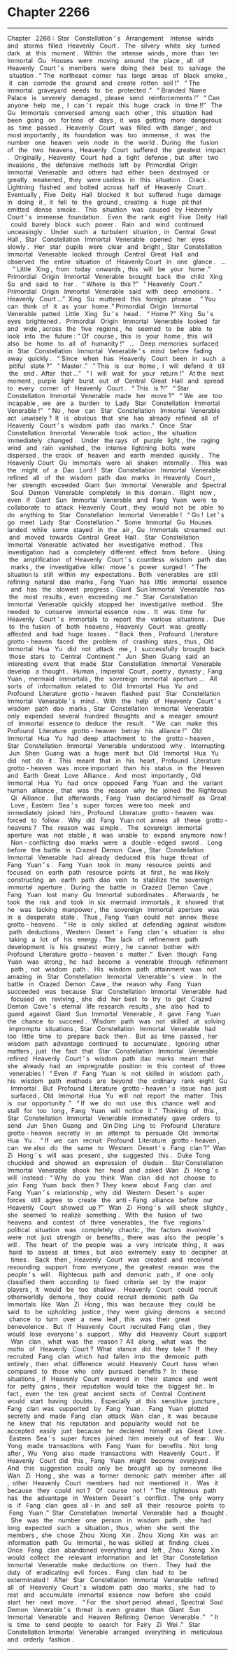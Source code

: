 
# Chapter 2266


---

Chapter ‌ ‌ 2266 :‌ ‌ Star ‌ ‌ Constellation ’ s ‌ ‌ Arrangement ‌ ‌
‌
Intense ‌ ‌ winds ‌ ‌ and ‌ ‌ storms ‌ ‌ filled ‌ ‌ Heavenly ‌ ‌ Court .‌ ‌
‌
The ‌ ‌ silvery ‌ ‌ white ‌ ‌ sky ‌ ‌ turned ‌ ‌ dark ‌ ‌ at ‌ ‌ this ‌ ‌ moment .‌ ‌
‌
Within ‌ ‌ the ‌ ‌ intense ‌ ‌ winds ,‌ ‌ more ‌ ‌ than ‌ ‌ ten ‌ ‌ Immortal ‌ ‌ Gu ‌ ‌ Houses ‌ ‌ were ‌ ‌ moving ‌ ‌ around ‌ ‌ the ‌ ‌ place ,‌ ‌ all ‌ ‌
of ‌ ‌ Heavenly ‌ ‌ Court ’ s ‌ ‌ members ‌ ‌ were ‌ ‌ doing ‌ ‌ their ‌ ‌ best ‌ ‌ to ‌ ‌ salvage ‌ ‌ the ‌ ‌ situation .‌ ‌
‌
“ The ‌ ‌ northeast ‌ ‌ corner ‌ ‌ has ‌ ‌ large ‌ ‌ areas ‌ ‌ of ‌ ‌ black ‌ ‌ smoke ,‌ ‌ it ‌ ‌ can ‌ ‌ corrode ‌ ‌ the ‌ ‌ ground ‌ ‌ and ‌ ‌ create ‌ ‌
rotten ‌ ‌ soil !”‌ ‌
‌
“ The ‌ ‌ immortal ‌ ‌ graveyard ‌ ‌ needs ‌ ‌ to ‌ ‌ be ‌ ‌ protected .”‌ ‌
‌
“ Branded ‌ ‌ Name ‌ ‌ Palace ‌ ‌ is ‌ ‌ severely ‌ ‌ damaged ,‌ ‌ please ‌ ‌ send ‌ ‌ reinforcements !”‌ ‌
‌
“ Can ‌ ‌ anyone ‌ ‌ help ‌ ‌ me ,‌ ‌ I ‌ ‌ can ’ t ‌ ‌ repair ‌ ‌ this ‌ ‌ huge ‌ ‌ crack ‌ ‌ in ‌ ‌ time !!”‌ ‌
‌
The ‌ ‌ Gu ‌ ‌ Immortals ‌ ‌ conversed ‌ ‌ among ‌ ‌ each ‌ ‌ other ,‌ ‌ this ‌ ‌ situation ‌ ‌ had ‌ ‌ been ‌ ‌ going ‌ ‌ on ‌ ‌ for ‌ ‌ tens ‌ ‌ of ‌ ‌
days ,‌ ‌ it ‌ ‌ was ‌ ‌ getting ‌ ‌ more ‌ ‌ dangerous ‌ ‌ as ‌ ‌ time ‌ ‌ passed .‌ ‌
‌
Heavenly ‌ ‌ Court ‌ ‌ was ‌ ‌ filled ‌ ‌ with ‌ ‌ danger ,‌ ‌ and ‌ ‌ most ‌ ‌ importantly ,‌ ‌ its ‌ ‌ foundation ‌ ‌ was ‌ ‌ too ‌ ‌ immense ,‌ ‌ it ‌ ‌
was ‌ ‌ the ‌ ‌ number ‌ ‌ one ‌ ‌ heaven ‌ ‌ vein ‌ ‌ node ‌ ‌ in ‌ ‌ the ‌ ‌ world .‌ ‌ During ‌ ‌ the ‌ ‌ fusion ‌ ‌ of ‌ ‌ the ‌ ‌ two ‌ ‌ heavens ,‌ ‌
Heavenly ‌ ‌ Court ‌ ‌ suffered ‌ ‌ the ‌ ‌ greatest ‌ ‌ impact .‌ ‌
‌
Originally ,‌ ‌ Heavenly ‌ ‌ Court ‌ ‌ had ‌ ‌ a ‌ ‌ tight ‌ ‌ defense ,‌ ‌ but ‌ ‌ after ‌ ‌ two ‌ ‌ invasions ,‌ ‌ the ‌ ‌ defensive ‌ ‌ methods ‌ ‌
left ‌ ‌ by ‌ ‌ Primordial ‌ ‌ Origin ‌ ‌ Immortal ‌ ‌ Venerable ‌ ‌ and ‌ ‌ others ‌ ‌ had ‌ ‌ either ‌ ‌ been ‌ ‌ destroyed ‌ ‌ or ‌ ‌ greatly ‌ ‌
weakened ,‌ ‌ they ‌ ‌ were ‌ ‌ useless ‌ ‌ in ‌ ‌ this ‌ ‌ situation .‌ ‌
‌
Crack .‌ ‌
‌
Lightning ‌ ‌ flashed ‌ ‌ and ‌ ‌ bolted ‌ ‌ across ‌ ‌ half ‌ ‌ of ‌ ‌ Heavenly ‌ ‌ Court .‌ ‌
‌
Eventually ,‌ ‌ Five ‌ ‌ Deity ‌ ‌ Hall ‌ ‌ blocked ‌ ‌ it ‌ ‌ but ‌ ‌ suffered ‌ ‌ huge ‌ ‌ damage ‌ ‌ in ‌ ‌ doing ‌ ‌ it ,‌ ‌ it ‌ ‌ fell ‌ ‌ to ‌ ‌ the ‌ ‌ ground ,‌ ‌
creating ‌ ‌ a ‌ ‌ huge ‌ ‌ pit ‌ ‌ that ‌ ‌ emitted ‌ ‌ dense ‌ ‌ smoke .‌ ‌
‌
This ‌ ‌ situation ‌ ‌ was ‌ ‌ caused ‌ ‌ by ‌ ‌ Heavenly ‌ ‌ Court ’ s ‌ ‌ immense ‌ ‌ foundation .‌ ‌
‌
Even ‌ ‌ the ‌ ‌ rank ‌ ‌ eight ‌ ‌ Five ‌ ‌ Deity ‌ ‌ Hall ‌ ‌ could ‌ ‌ barely ‌ ‌ block ‌ ‌ such ‌ ‌ power .‌ ‌
‌
Rain ‌ ‌ and ‌ ‌ wind ‌ ‌ continued ‌ ‌ unceasingly .‌ ‌
‌
Under ‌ ‌ such ‌ ‌ a ‌ ‌ turbulent ‌ ‌ situation ,‌ ‌ in ‌ ‌ Central ‌ ‌ Great ‌ ‌ Hall ,‌ ‌ Star ‌ ‌ Constellation ‌ ‌ Immortal ‌ ‌ Venerable ‌ ‌
opened ‌ ‌ her ‌ ‌ eyes ‌ ‌ slowly .‌ ‌
‌
Her ‌ ‌ star ‌ ‌ pupils ‌ ‌ were ‌ ‌ clear ‌ ‌ and ‌ ‌ bright ,‌ ‌ Star ‌ ‌ Constellation ‌ ‌ Immortal ‌ ‌ Venerable ‌ ‌ looked ‌ ‌ through ‌ ‌
Central ‌ ‌ Great ‌ ‌ Hall ‌ ‌ and ‌ ‌ observed ‌ ‌ the ‌ ‌ entire ‌ ‌ situation ‌ ‌ of ‌ ‌ Heavenly ‌ ‌ Court ‌ ‌ in ‌ ‌ one ‌ ‌ glance .‌ ‌
‌
…‌ ‌
‌
‌
“ Little ‌ ‌ Xing ,‌ ‌ from ‌ ‌ today ‌ ‌ onwards ,‌ ‌ this ‌ ‌ will ‌ ‌ be ‌ ‌ your ‌ ‌ home .”‌ ‌ Primordial ‌ ‌ Origin ‌ ‌ Immortal ‌ ‌ Venerable ‌ ‌
brought ‌ ‌ back ‌ ‌ the ‌ ‌ child ‌ ‌ Xing ‌ ‌ Su ‌ ‌ and ‌ ‌ said ‌ ‌ to ‌ ‌ her .‌ ‌
‌
“ Where ‌ ‌ is ‌ ‌ this ?”‌ ‌
‌
“ Heavenly ‌ ‌ Court .”‌ ‌ Primordial ‌ ‌ Origin ‌ ‌ Immortal ‌ ‌ Venerable ‌ ‌ said ‌ ‌ with ‌ ‌ deep ‌ ‌ emotions .‌ ‌
‌
“ Heavenly ‌ ‌ Court …”‌ ‌ Xing ‌ ‌ Su ‌ ‌ muttered ‌ ‌ this ‌ ‌ foreign ‌ ‌ phrase .‌ ‌
‌
“ You ‌ ‌ can ‌ ‌ think ‌ ‌ of ‌ ‌ it ‌ ‌ as ‌ ‌ your ‌ ‌ home .”‌ ‌ Primordial ‌ ‌ Origin ‌ ‌ Immortal ‌ ‌ Venerable ‌ ‌ patted ‌ ‌ Little ‌ ‌ Xing ‌ ‌ Su ’ s ‌ ‌
head .‌ ‌
‌
“ Home ?”‌ ‌ Xing ‌ ‌ Su ’ s ‌ ‌ eyes ‌ ‌ brightened .‌ ‌
‌
Primordial ‌ ‌ Origin ‌ ‌ Immortal ‌ ‌ Venerable ‌ ‌ looked ‌ ‌ far ‌ ‌ and ‌ ‌ wide ,‌ ‌ across ‌ ‌ the ‌ ‌ five ‌ ‌ regions ,‌ ‌ he ‌ ‌ seemed ‌ ‌ to ‌ ‌
be ‌ ‌ able ‌ ‌ to ‌ ‌ look ‌ ‌ into ‌ ‌ the ‌ ‌ future :‌ ‌” Of ‌ ‌ course ,‌ ‌ this ‌ ‌ is ‌ ‌ your ‌ ‌ home ,‌ ‌ this ‌ ‌ will ‌ ‌ also ‌ ‌ be ‌ ‌ home ‌ ‌ to ‌ ‌ all ‌ ‌ of ‌ ‌
humanity !”‌ ‌
‌
…‌ ‌
‌
Deep ‌ ‌ memories ‌ ‌ surfaced ‌ ‌ in ‌ ‌ Star ‌ ‌ Constellation ‌ ‌ Immortal ‌ ‌ Venerable ’ s ‌ ‌ mind ‌ ‌ before ‌ ‌ fading ‌ ‌ away ‌ ‌
quickly .‌ ‌
‌
“ Since ‌ ‌ when ‌ ‌ has ‌ ‌ Heavenly ‌ ‌ Court ‌ ‌ been ‌ ‌ in ‌ ‌ such ‌ ‌ a ‌ ‌ pitiful ‌ ‌ state ?”‌ ‌
‌
“ Master .”‌ ‌
‌
“ This ‌ ‌ is ‌ ‌ our ‌ ‌ home ,‌ ‌ I ‌ ‌ will ‌ ‌ defend ‌ ‌ it ‌ ‌ till ‌ ‌ the ‌ ‌ end .‌ ‌ After ‌ ‌ that …”‌ ‌
‌
“ I ‌ ‌ will ‌ ‌ wait ‌ ‌ for ‌ ‌ your ‌ ‌ return !”‌ ‌
‌
At ‌ ‌ the ‌ ‌ next ‌ ‌ moment ,‌ ‌ purple ‌ ‌ light ‌ ‌ burst ‌ ‌ out ‌ ‌ of ‌ ‌ Central ‌ ‌ Great ‌ ‌ Hall ‌ ‌ and ‌ ‌ spread ‌ ‌ to ‌ ‌ every ‌ ‌ corner ‌ ‌ of ‌ ‌
Heavenly ‌ ‌ Court .‌ ‌
‌
“ This ‌ ‌ is ?!”‌ ‌
‌
“ Star ‌ ‌ Constellation ‌ ‌ Immortal ‌ ‌ Venerable ‌ ‌ made ‌ ‌ her ‌ ‌ move ?”‌ ‌
‌
“ We ‌ ‌ are ‌ ‌ too ‌ ‌ incapable ,‌ ‌ we ‌ ‌ are ‌ ‌ a ‌ ‌ burden ‌ ‌ to ‌ ‌ Lady ‌ ‌ Star ‌ ‌ Constellation ‌ ‌ Immortal ‌ ‌ Venerable !”‌ ‌
‌
“ No ,‌ ‌ how ‌ ‌ can ‌ ‌ Star ‌ ‌ Constellation ‌ ‌ Immortal ‌ ‌ Venerable ‌ ‌ act ‌ ‌ unwisely ?‌ ‌ It ‌ ‌ is ‌ ‌ obvious ‌ ‌ that ‌ ‌ she ‌ ‌ has ‌ ‌
already ‌ ‌ refined ‌ ‌ all ‌ ‌ of ‌ ‌ Heavenly ‌ ‌ Court ’ s ‌ ‌ wisdom ‌ ‌ path ‌ ‌ dao ‌ ‌ marks .”‌ ‌
‌
Once ‌ ‌ Star ‌ ‌ Constellation ‌ ‌ Immortal ‌ ‌ Venerable ‌ ‌ took ‌ ‌ action ,‌ ‌ the ‌ ‌ situation ‌ ‌ immediately ‌ ‌ changed .‌ ‌
‌
Under ‌ ‌ the ‌ ‌ rays ‌ ‌ of ‌ ‌ purple ‌ ‌ light ,‌ ‌ the ‌ ‌ raging ‌ ‌ wind ‌ ‌ and ‌ ‌ rain ‌ ‌ vanished ,‌ ‌ the ‌ ‌ intense ‌ ‌ lightning ‌ ‌ bolts ‌ ‌
were ‌ ‌ dispersed ,‌ ‌ the ‌ ‌ crack ‌ ‌ of ‌ ‌ heaven ‌ ‌ and ‌ ‌ earth ‌ ‌ mended ‌ ‌ quickly .‌ ‌
‌
The ‌ ‌ Heavenly ‌ ‌ Court ‌ ‌ Gu ‌ ‌ Immortals ‌ ‌ were ‌ ‌ all ‌ ‌ shaken ‌ ‌ internally .‌ ‌
‌
This ‌ ‌ was ‌ ‌ the ‌ ‌ might ‌ ‌ of ‌ ‌ a ‌ ‌ Dao ‌ ‌ Lord !‌ ‌
‌
Star ‌ ‌ Constellation ‌ ‌ Immortal ‌ ‌ Venerable ‌ ‌ refined ‌ ‌ all ‌ ‌ of ‌ ‌ the ‌ ‌ wisdom ‌ ‌ path ‌ ‌ dao ‌ ‌ marks ‌ ‌ in ‌ ‌ Heavenly ‌ ‌
Court ,‌ ‌ her ‌ ‌ strength ‌ ‌ exceeded ‌ ‌ Giant ‌ ‌ Sun ‌ ‌ Immortal ‌ ‌ Venerable ‌ ‌ and ‌ ‌ Spectral ‌ ‌ Soul ‌ ‌ Demon ‌ ‌
Venerable ‌ ‌ completely ‌ ‌ in ‌ ‌ this ‌ ‌ domain .‌ ‌
‌
Right ‌ ‌ now ,‌ ‌ even ‌ ‌ if ‌ ‌ Giant ‌ ‌ Sun ‌ ‌ Immortal ‌ ‌ Venerable ‌ ‌ and ‌ ‌ Fang ‌ ‌ Yuan ‌ ‌ were ‌ ‌ to ‌ ‌ collaborate ‌ ‌ to ‌ ‌ attack ‌ ‌
Heavenly ‌ ‌ Court ,‌ ‌ they ‌ ‌ would ‌ ‌ not ‌ ‌ be ‌ ‌ able ‌ ‌ to ‌ ‌ do ‌ ‌ anything ‌ ‌ to ‌ ‌ Star ‌ ‌ Constellation ‌ ‌ Immortal ‌ ‌ Venerable !‌ ‌
‌
“ Go !‌ ‌ Let ’ s ‌ ‌ go ‌ ‌ meet ‌ ‌ Lady ‌ ‌ Star ‌ ‌ Constellation .”‌ ‌
‌
Some ‌ ‌ Immortal ‌ ‌ Gu ‌ ‌ Houses ‌ ‌ landed ‌ ‌ while ‌ ‌ some ‌ ‌ stayed ‌ ‌ in ‌ ‌ the ‌ ‌ air ,‌ ‌ Gu ‌ ‌ Immortals ‌ ‌ streamed ‌ ‌ out ‌ ‌ and ‌ ‌
moved ‌ ‌ towards ‌ ‌ Central ‌ ‌ Great ‌ ‌ Hall .‌ ‌
‌
Star ‌ ‌ Constellation ‌ ‌ Immortal ‌ ‌ Venerable ‌ ‌ activated ‌ ‌ her ‌ ‌ investigative ‌ ‌ method .‌ ‌
‌
This ‌ ‌ investigation ‌ ‌ had ‌ ‌ a ‌ ‌ completely ‌ ‌ different ‌ ‌ effect ‌ ‌ from ‌ ‌ before .‌ ‌
‌
Using ‌ ‌ the ‌ ‌ amplification ‌ ‌ of ‌ ‌ Heavenly ‌ ‌ Court ’ s ‌ ‌ countless ‌ ‌ wisdom ‌ ‌ path ‌ ‌ dao ‌ ‌ marks ,‌ ‌ the ‌ ‌ investigative ‌ ‌
killer ‌ ‌ move ’ s ‌ ‌ power ‌ ‌ surged !‌ ‌
‌
“ The ‌ ‌ situation ‌ ‌ is ‌ ‌ still ‌ ‌ within ‌ ‌ my ‌ ‌ expectations .‌ ‌ Both ‌ ‌ venerables ‌ ‌ are ‌ ‌ still ‌ ‌ refining ‌ ‌ natural ‌ ‌ dao ‌ ‌ marks ,‌ ‌
Fang ‌ ‌ Yuan ‌ ‌ has ‌ ‌ little ‌ ‌ immortal ‌ ‌ essence ‌ ‌ and ‌ ‌ has ‌ ‌ the ‌ ‌ slowest ‌ ‌ progress .‌ ‌ Giant ‌ ‌ Sun ‌ ‌ Immortal ‌ ‌
Venerable ‌ ‌ has ‌ ‌ the ‌ ‌ most ‌ ‌ results ,‌ ‌ even ‌ ‌ exceeding ‌ ‌ me .”‌ ‌
‌
Star ‌ ‌ Constellation ‌ ‌ Immortal ‌ ‌ Venerable ‌ ‌ quickly ‌ ‌ stopped ‌ ‌ her ‌ ‌ investigative ‌ ‌ method .‌ ‌
‌
She ‌ ‌ needed ‌ ‌ to ‌ ‌ conserve ‌ ‌ immortal ‌ ‌ essence ‌ ‌ now .‌ ‌
‌
It ‌ ‌ was ‌ ‌ time ‌ ‌ for ‌ ‌ Heavenly ‌ ‌ Court ’ s ‌ ‌ immortals ‌ ‌ to ‌ ‌ report ‌ ‌ the ‌ ‌ various ‌ ‌ situations .‌ ‌
‌
Due ‌ ‌ to ‌ ‌ the ‌ ‌ fusion ‌ ‌ of ‌ ‌ both ‌ ‌ heavens ,‌ ‌ Heavenly ‌ ‌ Court ‌ ‌ was ‌ ‌ greatly ‌ ‌ affected ‌ ‌ and ‌ ‌ had ‌ ‌ huge ‌ ‌ losses .‌ ‌
‌
“ Back ‌ ‌ then ,‌ ‌ Profound ‌ ‌ Literature ‌ ‌ grotto - heaven ‌ ‌ faced ‌ ‌ the ‌ ‌ problem ‌ ‌ of ‌ ‌ crashing ‌ ‌ stars ,‌ ‌ thus ,‌ ‌ Old ‌ ‌
Immortal ‌ ‌ Hua ‌ ‌ Yu ‌ ‌ did ‌ ‌ not ‌ ‌ attack ‌ ‌ me ,‌ ‌ I ‌ ‌ successfully ‌ ‌ brought ‌ ‌ back ‌ ‌ those ‌ ‌ stars ‌ ‌ to ‌ ‌ Central ‌ ‌
Continent .”‌ ‌
‌
Jun ‌ ‌ Shen ‌ ‌ Guang ‌ ‌ said ‌ ‌ an ‌ ‌ interesting ‌ ‌ event ‌ ‌ that ‌ ‌ made ‌ ‌ Star ‌ ‌ Constellation ‌ ‌ Immortal ‌ ‌ Venerable ‌ ‌
develop ‌ ‌ a ‌ ‌ thought .‌ ‌
‌
Human ,‌ ‌ Imperial ‌ ‌ Court ,‌ ‌ poetry ,‌ ‌ dynasty ,‌ ‌ Fang ‌ ‌ Yuan ,‌ ‌ mermaid ‌ ‌ immortals ,‌ ‌ the ‌ ‌ sovereign ‌ ‌ immortal ‌ ‌
aperture …‌ ‌
‌
All ‌ ‌ sorts ‌ ‌ of ‌ ‌ information ‌ ‌ related ‌ ‌ to ‌ ‌ Old ‌ ‌ Immortal ‌ ‌ Hua ‌ ‌ Yu ‌ ‌ and ‌ ‌ Profound ‌ ‌ Literature ‌ ‌ grotto - heaven ‌ ‌
flashed ‌ ‌ past ‌ ‌ Star ‌ ‌ Constellation ‌ ‌ Immortal ‌ ‌ Venerable ’ s ‌ ‌ mind .‌ ‌
‌
With ‌ ‌ the ‌ ‌ help ‌ ‌ of ‌ ‌ Heavenly ‌ ‌ Court ’ s ‌ ‌ wisdom ‌ ‌ path ‌ ‌ dao ‌ ‌ marks ,‌ ‌ Star ‌ ‌ Constellation ‌ ‌ Immortal ‌ ‌
Venerable ‌ ‌ only ‌ ‌ expended ‌ ‌ several ‌ ‌ hundred ‌ ‌ thoughts ‌ ‌ and ‌ ‌ a ‌ ‌ meager ‌ ‌ amount ‌ ‌ of ‌ ‌ immortal ‌ ‌ essence ‌ ‌
to ‌ ‌ deduce ‌ ‌ the ‌ ‌ result .‌ ‌
‌
“ We ‌ ‌ can ‌ ‌ make ‌ ‌ this ‌ ‌ Profound ‌ ‌ Literature ‌ ‌ grotto - heaven ‌ ‌ betray ‌ ‌ his ‌ ‌ alliance !”‌ ‌
‌
Old ‌ ‌ Immortal ‌ ‌ Hua ‌ ‌ Yu ‌ ‌ had ‌ ‌ deep ‌ ‌ attachment ‌ ‌ to ‌ ‌ the ‌ ‌ grotto - heaven ,‌ ‌ Star ‌ ‌ Constellation ‌ ‌ Immortal ‌ ‌
Venerable ‌ ‌ understood ‌ ‌ why .‌ ‌
‌
Interrupting ‌ ‌ Jun ‌ ‌ Shen ‌ ‌ Guang ‌ ‌ was ‌ ‌ a ‌ ‌ huge ‌ ‌ merit ‌ ‌ but ‌ ‌ Old ‌ ‌ Immortal ‌ ‌ Hua ‌ ‌ Yu ‌ ‌ did ‌ ‌ not ‌ ‌ do ‌ ‌ it .‌ ‌ This ‌ ‌
meant ‌ ‌ that ‌ ‌ in ‌ ‌ his ‌ ‌ heart ,‌ ‌ Profound ‌ ‌ Literature ‌ ‌ grotto - heaven ‌ ‌ was ‌ ‌ more ‌ ‌ important ‌ ‌ than ‌ ‌ his ‌ ‌ status ‌ ‌ in ‌ ‌
the ‌ ‌ Heaven ‌ ‌ and ‌ ‌ Earth ‌ ‌ Great ‌ ‌ Love ‌ ‌ Alliance .‌ ‌
‌
And ‌ ‌ most ‌ ‌ importantly ,‌ ‌ Old ‌ ‌ Immortal ‌ ‌ Hua ‌ ‌ Yu ‌ ‌ had ‌ ‌ once ‌ ‌ opposed ‌ ‌ Fang ‌ ‌ Yuan ‌ ‌ and ‌ ‌ the ‌ ‌ variant ‌ ‌
human ‌ ‌ alliance ,‌ ‌ that ‌ ‌ was ‌ ‌ the ‌ ‌ reason ‌ ‌ why ‌ ‌ he ‌ ‌ joined ‌ ‌ the ‌ ‌ Righteous ‌ ‌ Qi ‌ ‌ Alliance .‌ ‌
‌
But ‌ ‌ afterwards ,‌ ‌ Fang ‌ ‌ Yuan ‌ ‌ declared ‌ ‌ himself ‌ ‌ as ‌ ‌ Great ‌ ‌ Love ,‌ ‌ Eastern ‌ ‌ Sea ’ s ‌ ‌ super ‌ ‌ forces ‌ ‌ were ‌ ‌
too ‌ ‌ meek ‌ ‌ and ‌ ‌ immediately ‌ ‌ joined ‌ ‌ him ,‌ ‌ Profound ‌ ‌ Literature ‌ ‌ grotto - heaven ‌ ‌ was ‌ ‌ forced ‌ ‌ to ‌ ‌ follow .‌ ‌
‌
Why ‌ ‌ did ‌ ‌ Fang ‌ ‌ Yuan ‌ ‌ not ‌ ‌ annex ‌ ‌ all ‌ ‌ these ‌ ‌ grotto - heavens ?‌ ‌
‌
The ‌ ‌ reason ‌ ‌ was ‌ ‌ simple .‌ ‌
‌
The ‌ ‌ sovereign ‌ ‌ immortal ‌ ‌ aperture ‌ ‌ was ‌ ‌ not ‌ ‌ stable ,‌ ‌ it ‌ ‌ was ‌ ‌ unable ‌ ‌ to ‌ ‌ expand ‌ ‌ anymore ‌ ‌ now !‌ ‌
‌
Non - conflicting ‌ ‌ dao ‌ ‌ marks ‌ ‌ were ‌ ‌ a ‌ ‌ double - edged ‌ ‌ sword .‌ ‌
‌
Long ‌ ‌ before ‌ ‌ the ‌ ‌ battle ‌ ‌ in ‌ ‌ Crazed ‌ ‌ Demon ‌ ‌ Cave ,‌ ‌ Star ‌ ‌ Constellation ‌ ‌ Immortal ‌ ‌ Venerable ‌ ‌ had ‌ ‌
already ‌ ‌ deduced ‌ ‌ this ‌ ‌ huge ‌ ‌ threat ‌ ‌ of ‌ ‌ Fang ‌ ‌ Yuan ’ s .‌ ‌
‌
Fang ‌ ‌ Yuan ‌ ‌ took ‌ ‌ in ‌ ‌ many ‌ ‌ resource ‌ ‌ points ‌ ‌ and ‌ ‌ focused ‌ ‌ on ‌ ‌ earth ‌ ‌ path ‌ ‌ resource ‌ ‌ points ‌ ‌ at ‌ ‌ first ,‌ ‌ he ‌ ‌
was ‌ ‌ likely ‌ ‌ constructing ‌ ‌ an ‌ ‌ earth ‌ ‌ path ‌ ‌ dao ‌ ‌ vein ‌ ‌ to ‌ ‌ stabilize ‌ ‌ the ‌ ‌ sovereign ‌ ‌ immortal ‌ ‌ aperture .‌ ‌
‌
During ‌ ‌ the ‌ ‌ battle ‌ ‌ in ‌ ‌ Crazed ‌ ‌ Demon ‌ ‌ Cave ,‌ ‌ Fang ‌ ‌ Yuan ‌ ‌ lost ‌ ‌ many ‌ ‌ Gu ‌ ‌ Immortal ‌ ‌ subordinates .‌ ‌
‌
Afterwards ,‌ ‌ he ‌ ‌ took ‌ ‌ the ‌ ‌ risk ‌ ‌ and ‌ ‌ took ‌ ‌ in ‌ ‌ six ‌ ‌ mermaid ‌ ‌ immortals ,‌ ‌ it ‌ ‌ showed ‌ ‌ that ‌ ‌ he ‌ ‌ was ‌ ‌ lacking ‌ ‌
manpower ,‌ ‌ the ‌ ‌ sovereign ‌ ‌ immortal ‌ ‌ aperture ‌ ‌ was ‌ ‌ in ‌ ‌ a ‌ ‌ desperate ‌ ‌ state .‌ ‌
‌
Thus ,‌ ‌ Fang ‌ ‌ Yuan ‌ ‌ could ‌ ‌ not ‌ ‌ annex ‌ ‌ these ‌ ‌ grotto - heavens .‌ ‌
‌
“ He ‌ ‌ is ‌ ‌ only ‌ ‌ skilled ‌ ‌ at ‌ ‌ defending ‌ ‌ against ‌ ‌ wisdom ‌ ‌ path ‌ ‌ deductions ,‌ ‌ Western ‌ ‌ Desert ’ s ‌ ‌ Fang ‌ ‌ clan ’ s ‌ ‌
situation ‌ ‌ is ‌ ‌ also ‌ ‌ taking ‌ ‌ a ‌ ‌ lot ‌ ‌ of ‌ ‌ his ‌ ‌ energy .‌ ‌ The ‌ ‌ lack ‌ ‌ of ‌ ‌ refinement ‌ ‌ path ‌ ‌ development ‌ ‌ is ‌ ‌ his ‌ ‌
greatest ‌ ‌ worry ,‌ ‌ he ‌ ‌ cannot ‌ ‌ bother ‌ ‌ with ‌ ‌ Profound ‌ ‌ Literature ‌ ‌ grotto - heaven ’ s ‌ ‌ matter .”‌ ‌
‌
Even ‌ ‌ though ‌ ‌ Fang ‌ ‌ Yuan ‌ ‌ was ‌ ‌ strong ,‌ ‌ he ‌ ‌ had ‌ ‌ become ‌ ‌ a ‌ ‌ venerable ‌ ‌ through ‌ ‌ refinement ‌ ‌ path ,‌ ‌ not ‌ ‌
wisdom ‌ ‌ path .‌ ‌
‌
His ‌ ‌ wisdom ‌ ‌ path ‌ ‌ attainment ‌ ‌ was ‌ ‌ not ‌ ‌ amazing ‌ ‌ in ‌ ‌ Star ‌ ‌ Constellation ‌ ‌ Immortal ‌ ‌ Venerable ’ s ‌ ‌ view .‌ ‌
‌
In ‌ ‌ the ‌ ‌ battle ‌ ‌ in ‌ ‌ Crazed ‌ ‌ Demon ‌ ‌ Cave ,‌ ‌ the ‌ ‌ reason ‌ ‌ why ‌ ‌ Fang ‌ ‌ Yuan ‌ ‌ succeeded ‌ ‌ was ‌ ‌ because ‌ ‌ Star ‌ ‌
Constellation ‌ ‌ Immortal ‌ ‌ Venerable ‌ ‌ had ‌ ‌ focused ‌ ‌ on ‌ ‌ reviving ,‌ ‌ she ‌ ‌ did ‌ ‌ her ‌ ‌ best ‌ ‌ to ‌ ‌ try ‌ ‌ to ‌ ‌ get ‌ ‌ Crazed ‌ ‌
Demon ‌ ‌ Cave ’ s ‌ ‌ eternal ‌ ‌ life ‌ ‌ research ‌ ‌ results ,‌ ‌ she ‌ ‌ also ‌ ‌ had ‌ ‌ to ‌ ‌ guard ‌ ‌ against ‌ ‌ Giant ‌ ‌ Sun ‌ ‌ Immortal ‌ ‌
Venerable ,‌ ‌ it ‌ ‌ gave ‌ ‌ Fang ‌ ‌ Yuan ‌ ‌ the ‌ ‌ chance ‌ ‌ to ‌ ‌ succeed .‌ ‌
‌
Wisdom ‌ ‌ path ‌ ‌ was ‌ ‌ not ‌ ‌ skilled ‌ ‌ at ‌ ‌ solving ‌ ‌ impromptu ‌ ‌ situations ,‌ ‌ Star ‌ ‌ Constellation ‌ ‌ Immortal ‌ ‌
Venerable ‌ ‌ had ‌ ‌ too ‌ ‌ little ‌ ‌ time ‌ ‌ to ‌ ‌ prepare ‌ ‌ back ‌ ‌ then .‌ ‌
‌
But ‌ ‌ as ‌ ‌ time ‌ ‌ passed ,‌ ‌ her ‌ ‌ wisdom ‌ ‌ path ‌ ‌ advantage ‌ ‌ continued ‌ ‌ to ‌ ‌ accumulate .‌ ‌
‌
Ignoring ‌ ‌ other ‌ ‌ matters ,‌ ‌ just ‌ ‌ the ‌ ‌ fact ‌ ‌ that ‌ ‌ Star ‌ ‌ Constellation ‌ ‌ Immortal ‌ ‌ Venerable ‌ ‌ refined ‌ ‌ Heavenly ‌ ‌
Court ’ s ‌ ‌ wisdom ‌ ‌ path ‌ ‌ dao ‌ ‌ marks ‌ ‌ meant ‌ ‌ that ‌ ‌ she ‌ ‌ already ‌ ‌ had ‌ ‌ an ‌ ‌ impregnable ‌ ‌ position ‌ ‌ in ‌ ‌ this ‌ ‌
contest ‌ ‌ of ‌ ‌ three ‌ ‌ venerables !‌ ‌
‌
“ Even ‌ ‌ if ‌ ‌ Fang ‌ ‌ Yuan ‌ ‌ is ‌ ‌ not ‌ ‌ skilled ‌ ‌ in ‌ ‌ wisdom ‌ ‌ path ,‌ ‌ his ‌ ‌ wisdom ‌ ‌ path ‌ ‌ methods ‌ ‌ are ‌ ‌ beyond ‌ ‌ the ‌ ‌
ordinary ‌ ‌ rank ‌ ‌ eight ‌ ‌ Gu ‌ ‌ Immortal .‌ ‌ But ‌ ‌ Profound ‌ ‌ Literature ‌ ‌ grotto - heaven ’ s ‌ ‌ issue ‌ ‌ has ‌ ‌ just ‌ ‌
surfaced ,‌ ‌ Old ‌ ‌ Immortal ‌ ‌ Hua ‌ ‌ Yu ‌ ‌ will ‌ ‌ not ‌ ‌ report ‌ ‌ the ‌ ‌ matter .‌ ‌ This ‌ ‌ is ‌ ‌ our ‌ ‌ opportunity .”‌ ‌
‌
“ If ‌ ‌ we ‌ ‌ do ‌ ‌ not ‌ ‌ use ‌ ‌ this ‌ ‌ chance ‌ ‌ well ‌ ‌ and ‌ ‌ stall ‌ ‌ for ‌ ‌ too ‌ ‌ long ,‌ ‌ Fang ‌ ‌ Yuan ‌ ‌ will ‌ ‌ notice ‌ ‌ it .”‌ ‌
‌
Thinking ‌ ‌ of ‌ ‌ this ,‌ ‌ Star ‌ ‌ Constellation ‌ ‌ Immortal ‌ ‌ Venerable ‌ ‌ immediately ‌ ‌ gave ‌ ‌ orders ‌ ‌ to ‌ ‌ send ‌ ‌ Jun ‌ ‌
Shen ‌ ‌ Guang ‌ ‌ and ‌ ‌ Qin ‌ ‌ Ding ‌ ‌ Ling ‌ ‌ to ‌ ‌ Profound ‌ ‌ Literature ‌ ‌ grotto - heaven ‌ ‌ secretly ‌ ‌ in ‌ ‌ an ‌ ‌ attempt ‌ ‌ to ‌ ‌
persuade ‌ ‌ Old ‌ ‌ Immortal ‌ ‌ Hua ‌ ‌ Yu .‌ ‌
‌
“ If ‌ ‌ we ‌ ‌ can ‌ ‌ recruit ‌ ‌ Profound ‌ ‌ Literature ‌ ‌ grotto - heaven ,‌ ‌ can ‌ ‌ we ‌ ‌ also ‌ ‌ do ‌ ‌ the ‌ ‌ same ‌ ‌ to ‌ ‌ Western ‌ ‌
Desert ’ s ‌ ‌ Fang ‌ ‌ clan ?”‌ ‌ Wan ‌ ‌ Zi ‌ ‌ Hong ’ s ‌ ‌ will ‌ ‌ was ‌ ‌ present ,‌ ‌ she ‌ ‌ suggested ‌ ‌ this .‌ ‌
‌
Duke ‌ ‌ Tong ‌ ‌ chuckled ‌ ‌ and ‌ ‌ showed ‌ ‌ an ‌ ‌ expression ‌ ‌ of ‌ ‌ disdain .‌ ‌
‌
Star ‌ ‌ Constellation ‌ ‌ Immortal ‌ ‌ Venerable ‌ ‌ shook ‌ ‌ her ‌ ‌ head ‌ ‌ and ‌ ‌ asked ‌ ‌ Wan ‌ ‌ Zi ‌ ‌ Hong ’ s ‌ ‌ will ‌ ‌ instead :‌ ‌
“ Why ‌ ‌ do ‌ ‌ you ‌ ‌ think ‌ ‌ Wan ‌ ‌ clan ‌ ‌ did ‌ ‌ not ‌ ‌ choose ‌ ‌ to ‌ ‌ join ‌ ‌ Fang ‌ ‌ Yuan ‌ ‌ back ‌ ‌ then ?‌ ‌ They ‌ ‌ knew ‌ ‌ about ‌ ‌
Fang ‌ ‌ clan ‌ ‌ and ‌ ‌ Fang ‌ ‌ Yuan ’ s ‌ ‌ relationship ,‌ ‌ why ‌ ‌ did ‌ ‌ Western ‌ ‌ Desert ’ s ‌ ‌ super ‌ ‌ forces ‌ ‌ still ‌ ‌ agree ‌ ‌ to ‌ ‌
create ‌ ‌ the ‌ ‌ anti - Fang ‌ ‌ alliance ‌ ‌ before ‌ ‌ our ‌ ‌ Heavenly ‌ ‌ Court ‌ ‌ showed ‌ ‌ up ?”‌ ‌
‌
Wan ‌ ‌ Zi ‌ ‌ Hong ’ s ‌ ‌ will ‌ ‌ shook ‌ ‌ slightly ,‌ ‌ she ‌ ‌ seemed ‌ ‌ to ‌ ‌ realize ‌ ‌ something .‌ ‌
‌
With ‌ ‌ the ‌ ‌ fusion ‌ ‌ of ‌ ‌ two ‌ ‌ heavens ‌ ‌ and ‌ ‌ contest ‌ ‌ of ‌ ‌ three ‌ ‌ venerables ,‌ ‌ the ‌ ‌ five ‌ ‌ regions ’‌ ‌ political ‌ ‌
situation ‌ ‌ was ‌ ‌ completely ‌ ‌ chaotic ,‌ ‌ the ‌ ‌ factors ‌ ‌ involved ‌ ‌ were ‌ ‌ not ‌ ‌ just ‌ ‌ strength ‌ ‌ or ‌ ‌ benefits ,‌ ‌ there ‌ ‌
was ‌ ‌ also ‌ ‌ the ‌ ‌ people ’ s ‌ ‌ will .‌ ‌
‌
The ‌ ‌ heart ‌ ‌ of ‌ ‌ the ‌ ‌ people ‌ ‌ was ‌ ‌ a ‌ ‌ very ‌ ‌ intricate ‌ ‌ thing ,‌ ‌ it ‌ ‌ was ‌ ‌ hard ‌ ‌ to ‌ ‌ assess ‌ ‌ at ‌ ‌ times ,‌ ‌ but ‌ ‌ also ‌ ‌
extremely ‌ ‌ easy ‌ ‌ to ‌ ‌ decipher ‌ ‌ at ‌ ‌ times .‌ ‌
‌
Back ‌ ‌ then ,‌ ‌ Heavenly ‌ ‌ Court ‌ ‌ was ‌ ‌ created ‌ ‌ and ‌ ‌ received ‌ ‌ resounding ‌ ‌ support ‌ ‌ from ‌ ‌ everyone ,‌ ‌ the ‌ ‌
greatest ‌ ‌ reason ‌ ‌ was ‌ ‌ the ‌ ‌ people ’ s ‌ ‌ will .‌ ‌
‌
Righteous ‌ ‌ path ‌ ‌ and ‌ ‌ demonic ‌ ‌ path ,‌ ‌ if ‌ ‌ one ‌ ‌ only ‌ ‌ classified ‌ ‌ them ‌ ‌ according ‌ ‌ to ‌ ‌ fixed ‌ ‌ criteria ‌ ‌ set ‌ ‌ by ‌ ‌
the ‌ ‌ major ‌ ‌ players ,‌ ‌ it ‌ ‌ would ‌ ‌ be ‌ ‌ too ‌ ‌ shallow .‌ ‌
‌
Heavenly ‌ ‌ Court ‌ ‌ could ‌ ‌ recruit ‌ ‌ otherworldly ‌ ‌ demons ,‌ ‌ they ‌ ‌ could ‌ ‌ recruit ‌ ‌ demonic ‌ ‌ path ‌ ‌ Gu ‌ ‌
Immortals ‌ ‌ like ‌ ‌ Wan ‌ ‌ Zi ‌ ‌ Hong ,‌ ‌ this ‌ ‌ was ‌ ‌ because ‌ ‌ they ‌ ‌ could ‌ ‌ be ‌ ‌ said ‌ ‌ to ‌ ‌ be ‌ ‌ upholding ‌ ‌ justice ,‌ ‌ they ‌ ‌
were ‌ ‌ giving ‌ ‌ demons ‌ ‌ a ‌ ‌ second ‌ ‌ chance ‌ ‌ to ‌ ‌ turn ‌ ‌ over ‌ ‌ a ‌ ‌ new ‌ ‌ leaf ,‌ ‌ this ‌ ‌ was ‌ ‌ their ‌ ‌ great ‌ ‌ benevolence .‌ ‌
‌
But ‌ ‌ if ‌ ‌ Heavenly ‌ ‌ Court ‌ ‌ recruited ‌ ‌ Fang ‌ ‌ clan ,‌ ‌ they ‌ ‌ would ‌ ‌ lose ‌ ‌ everyone ’ s ‌ ‌ support .‌ ‌
‌
Why ‌ ‌ did ‌ ‌ Heavenly ‌ ‌ Court ‌ ‌ support ‌ ‌ Wan ‌ ‌ clan ,‌ ‌ what ‌ ‌ was ‌ ‌ the ‌ ‌ reason ?‌ ‌ All ‌ ‌ along ,‌ ‌ what ‌ ‌ was ‌ ‌ the ‌ ‌ motto ‌ ‌
of ‌ ‌ Heavenly ‌ ‌ Court ?‌ ‌ What ‌ ‌ stance ‌ ‌ did ‌ ‌ they ‌ ‌ take ?‌ ‌
‌
If ‌ ‌ they ‌ ‌ recruited ‌ ‌ Fang ‌ ‌ clan ‌ ‌ which ‌ ‌ had ‌ ‌ fallen ‌ ‌ into ‌ ‌ the ‌ ‌ demonic ‌ ‌ path ‌ ‌ entirely ,‌ ‌ then ‌ ‌ what ‌ ‌ difference ‌ ‌
would ‌ ‌ Heavenly ‌ ‌ Court ‌ ‌ have ‌ ‌ when ‌ ‌ compared ‌ ‌ to ‌ ‌ those ‌ ‌ who ‌ ‌ only ‌ ‌ pursued ‌ ‌ benefits ?‌ ‌
‌
In ‌ ‌ these ‌ ‌ situations ,‌ ‌ if ‌ ‌ Heavenly ‌ ‌ Court ‌ ‌ wavered ‌ ‌ in ‌ ‌ their ‌ ‌ stance ‌ ‌ and ‌ ‌ went ‌ ‌ for ‌ ‌ petty ‌ ‌ gains ,‌ ‌ their ‌ ‌
reputation ‌ ‌ would ‌ ‌ take ‌ ‌ the ‌ ‌ biggest ‌ ‌ hit .‌ ‌ In ‌ ‌ fact ,‌ ‌ even ‌ ‌ the ‌ ‌ ten ‌ ‌ great ‌ ‌ ancient ‌ ‌ sects ‌ ‌ of ‌ ‌ Central ‌ ‌
Continent ‌ ‌ would ‌ ‌ start ‌ ‌ having ‌ ‌ doubts .‌ ‌
‌
Especially ‌ ‌ at ‌ ‌ this ‌ ‌ sensitive ‌ ‌ juncture ,‌ ‌ Fang ‌ ‌ clan ‌ ‌ was ‌ ‌ supported ‌ ‌ by ‌ ‌ Fang ‌ ‌ Yuan .‌ ‌
‌
Fang ‌ ‌ Yuan ‌ ‌ plotted ‌ ‌ secretly ‌ ‌ and ‌ ‌ made ‌ ‌ Fang ‌ ‌ clan ‌ ‌ attack ‌ ‌ Wan ‌ ‌ clan ,‌ ‌ it ‌ ‌ was ‌ ‌ because ‌ ‌ he ‌ ‌ knew ‌ ‌ that ‌ ‌
his ‌ ‌ reputation ‌ ‌ and ‌ ‌ popularity ‌ ‌ would ‌ ‌ not ‌ ‌ be ‌ ‌ accepted ‌ ‌ easily ‌ ‌ just ‌ ‌ because ‌ ‌ he ‌ ‌ declared ‌ ‌ himself ‌ ‌ as ‌ ‌
Great ‌ ‌ Love .‌ ‌
‌
Eastern ‌ ‌ Sea ’ s ‌ ‌ super ‌ ‌ forces ‌ ‌ joined ‌ ‌ him ‌ ‌ merely ‌ ‌ out ‌ ‌ of ‌ ‌ fear .‌ ‌
‌
Wu ‌ ‌ Yong ‌ ‌ made ‌ ‌ transactions ‌ ‌ with ‌ ‌ Fang ‌ ‌ Yuan ‌ ‌ for ‌ ‌ benefits .‌ ‌ Not ‌ ‌ long ‌ ‌ after ,‌ ‌ Wu ‌ ‌ Yong ‌ ‌ also ‌ ‌ made ‌ ‌
transactions ‌ ‌ with ‌ ‌ Heavenly ‌ ‌ Court .‌ ‌
‌
If ‌ ‌ Heavenly ‌ ‌ Court ‌ ‌ did ‌ ‌ this ,‌ ‌ Fang ‌ ‌ Yuan ‌ ‌ might ‌ ‌ become ‌ ‌ overjoyed .‌ ‌
‌
And ‌ ‌ this ‌ ‌ suggestion ‌ ‌ could ‌ ‌ only ‌ ‌ be ‌ ‌ brought ‌ ‌ up ‌ ‌ by ‌ ‌ someone ‌ ‌ like ‌ ‌ Wan ‌ ‌ Zi ‌ ‌ Hong ,‌ ‌ she ‌ ‌ was ‌ ‌ a ‌ ‌ former ‌ ‌
demonic ‌ ‌ path ‌ ‌ member ‌ ‌ after ‌ ‌ all ,‌ ‌ other ‌ ‌ Heavenly ‌ ‌ Court ‌ ‌ members ‌ ‌ had ‌ ‌ not ‌ ‌ mentioned ‌ ‌ it .‌ ‌
‌
Was ‌ ‌ it ‌ ‌ because ‌ ‌ they ‌ ‌ could ‌ ‌ not ?‌ ‌
‌
Of ‌ ‌ course ‌ ‌ not !‌ ‌
‌
“ The ‌ ‌ righteous ‌ ‌ path ‌ ‌ has ‌ ‌ the ‌ ‌ advantage ‌ ‌ in ‌ ‌ Western ‌ ‌ Desert ’ s ‌ ‌ conflict .‌ ‌ The ‌ ‌ only ‌ ‌ worry ‌ ‌ is ‌ ‌ if ‌ ‌ Fang ‌ ‌
clan ‌ ‌ goes ‌ ‌ all - in ‌ ‌ and ‌ ‌ sell ‌ ‌ all ‌ ‌ their ‌ ‌ resource ‌ ‌ points ‌ ‌ to ‌ ‌ Fang ‌ ‌ Yuan .”‌ ‌ Star ‌ ‌ Constellation ‌ ‌ Immortal ‌ ‌
Venerable ‌ ‌ had ‌ ‌ a ‌ ‌ thought .‌ ‌
‌
She ‌ ‌ was ‌ ‌ the ‌ ‌ number ‌ ‌ one ‌ ‌ person ‌ ‌ in ‌ ‌ wisdom ‌ ‌ path ,‌ ‌ she ‌ ‌ had ‌ ‌ long ‌ ‌ expected ‌ ‌ such ‌ ‌ a ‌ ‌ situation ,‌ ‌ thus ,‌ ‌
when ‌ ‌ she ‌ ‌ sent ‌ ‌ the ‌ ‌ members ,‌ ‌ she ‌ ‌ chose ‌ ‌ Zhou ‌ ‌ Xiong ‌ ‌ Xin .‌ ‌
‌
Zhou ‌ ‌ Xiong ‌ ‌ Xin ‌ ‌ was ‌ ‌ an ‌ ‌ information ‌ ‌ path ‌ ‌ Gu ‌ ‌ Immortal ,‌ ‌ he ‌ ‌ was ‌ ‌ skilled ‌ ‌ at ‌ ‌ finding ‌ ‌ clues .‌ ‌
‌
Once ‌ ‌ Fang ‌ ‌ clan ‌ ‌ abandoned ‌ ‌ everything ‌ ‌ and ‌ ‌ left ,‌ ‌ Zhou ‌ ‌ Xiong ‌ ‌ Xin ‌ ‌ would ‌ ‌ collect ‌ ‌ the ‌ ‌ relevant ‌ ‌
information ‌ ‌ and ‌ ‌ let ‌ ‌ Star ‌ ‌ Constellation ‌ ‌ Immortal ‌ ‌ Venerable ‌ ‌ make ‌ ‌ deductions ‌ ‌ on ‌ ‌ them .‌ ‌
‌
They ‌ ‌ had ‌ ‌ the ‌ ‌ duty ‌ ‌ of ‌ ‌ eradicating ‌ ‌ evil ‌ ‌ forces .‌ ‌
‌
Fang ‌ ‌ clan ‌ ‌ had ‌ ‌ to ‌ ‌ be ‌ ‌ exterminated !‌ ‌
‌
After ‌ ‌ Star ‌ ‌ Constellation ‌ ‌ Immortal ‌ ‌ Venerable ‌ ‌ refined ‌ ‌ all ‌ ‌ of ‌ ‌ Heavenly ‌ ‌ Court ’ s ‌ ‌ wisdom ‌ ‌ path ‌ ‌ dao ‌ ‌
marks ,‌ ‌ she ‌ ‌ had ‌ ‌ to ‌ ‌ rest ‌ ‌ and ‌ ‌ accumulate ‌ ‌ immortal ‌ ‌ essence ‌ ‌ now ‌ ‌ before ‌ ‌ she ‌ ‌ could ‌ ‌ start ‌ ‌ her ‌ ‌ next ‌ ‌
move .‌ ‌
‌
“ For ‌ ‌ the ‌ ‌ short ‌ ‌ period ‌ ‌ ahead ,‌ ‌ Spectral ‌ ‌ Soul ‌ ‌ Demon ‌ ‌ Venerable ’ s ‌ ‌ threat ‌ ‌ is ‌ ‌ even ‌ ‌ greater ‌ ‌ than ‌ ‌ Giant ‌ ‌
Sun ‌ ‌ Immortal ‌ ‌ Venerable ‌ ‌ and ‌ ‌ Heaven ‌ ‌ Refining ‌ ‌ Demon ‌ ‌ Venerable .”‌ ‌
‌
“ It ‌ ‌ is ‌ ‌ time ‌ ‌ to ‌ ‌ send ‌ ‌ people ‌ ‌ to ‌ ‌ search ‌ ‌ for ‌ ‌ Fairy ‌ ‌ Zi ‌ ‌ Wei .”‌ ‌
‌
Star ‌ ‌ Constellation ‌ ‌ Immortal ‌ ‌ Venerable ‌ ‌ arranged ‌ ‌ everything ‌ ‌ in ‌ ‌ meticulous ‌ ‌ and ‌ ‌ orderly ‌ ‌ fashion .‌ ‌

---

